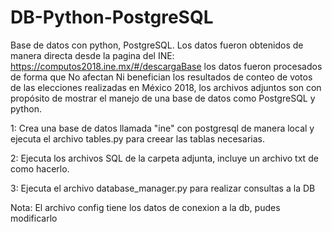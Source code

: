 # DB-Python-PostgreSQL
Base de datos con python, PostgreSQL. Los datos fueron obtenidos de manera directa desde la pagina del INE: https://computos2018.ine.mx/#/descargaBase los datos fueron procesados de forma que No afectan Ni benefician los resultados de conteo de votos de las elecciones realizadas en México 2018, los archivos adjuntos son con propósito de mostrar el manejo de una base de datos como PostgreSQL y python.

1: Crea una base de datos llamada "ine" con postgresql de manera local y ejecuta el archivo tables.py para creear las tablas necesarias.

2: Ejecuta los archivos SQL de la carpeta adjunta, incluye un archivo txt de como hacerlo.

3: Ejecuta el archivo database_manager.py para realizar consultas a la DB

Nota: El archivo config tiene los datos de conexion a la db, pudes modificarlo
